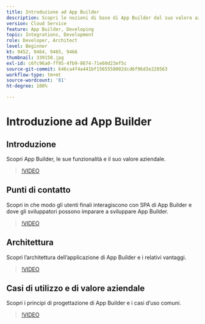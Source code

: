 ```yaml
---
title: Introduzione ad App Builder
description: Scopri le nozioni di base di App Builder dal suo valore aziendale alla sua architettura.
version: Cloud Service
feature: App Builder, Developing
topic: Integrations, Development
role: Developer, Architect
level: Beginner
kt: 9452, 9464, 9465, 9466
thumbnail: 339158.jpg
exl-id: c6fc96a0-ff95-4fb9-8674-71e60d23ef5c
source-git-commit: 646ca4f4a441bf1565558002dcd6f96d3e228563
workflow-type: tm+mt
source-wordcount: '81'
ht-degree: 100%

---
```


# Introduzione ad App Builder

## Introduzione

Scopri App Builder, le sue funzionalità e il suo valore aziendale.

>[!VIDEO](https://video.tv.adobe.com/v/339158/?quality=12&learn=on)

## Punti di contatto

Scopri in che modo gli utenti finali interagiscono con SPA di App Builder e dove gli sviluppatori possono imparare a sviluppare App Builder.

>[!VIDEO](https://video.tv.adobe.com/v/339159/?quality=12&learn=on)

## Architettura

Scopri l’architettura dell’applicazione di App Builder e i relativi vantaggi.

>[!VIDEO](https://video.tv.adobe.com/v/339160/?quality=12&learn=on)

## Casi di utilizzo e di valore aziendale

Scopri i principi di progettazione di App Builder e i casi d’uso comuni.

>[!VIDEO](https://video.tv.adobe.com/v/339161/?quality=12&learn=on)
